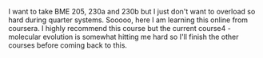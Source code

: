 I want to take BME 205, 230a and 230b but I just don't want to overload so hard during quarter systems. Sooooo, here I am learning this online from coursera. I highly recommend this course but the current course4 - molecular evolution is somewhat hitting me hard so I'll finish the other courses before coming back to this.

